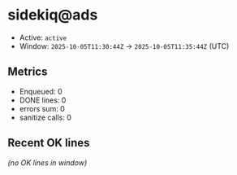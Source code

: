 # sidekiq@ads

- Active: `active`
- Window: `2025-10-05T11:30:44Z` → `2025-10-05T11:35:44Z` (UTC)

## Metrics
- Enqueued: 0
- DONE lines: 0
- errors sum: 0
- sanitize calls: 0

## Recent OK lines
_(no OK lines in window)_
